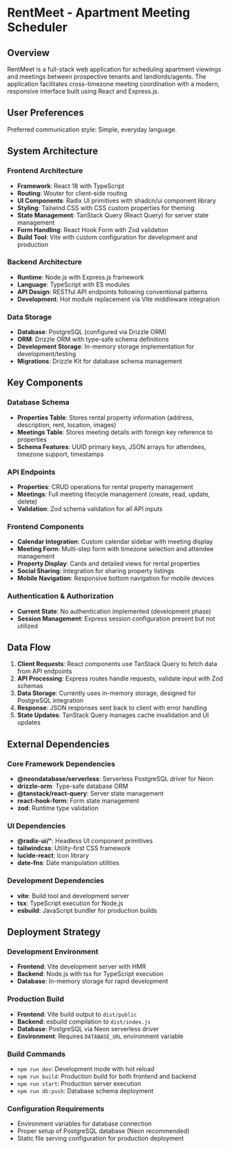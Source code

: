 # RentMeet - Apartment Meeting Scheduler

## Overview

RentMeet is a full-stack web application for scheduling apartment viewings and meetings between prospective tenants and landlords/agents. The application facilitates cross-timezone meeting coordination with a modern, responsive interface built using React and Express.js.

## User Preferences

Preferred communication style: Simple, everyday language.

## System Architecture

### Frontend Architecture
- **Framework**: React 18 with TypeScript
- **Routing**: Wouter for client-side routing
- **UI Components**: Radix UI primitives with shadcn/ui component library
- **Styling**: Tailwind CSS with CSS custom properties for theming
- **State Management**: TanStack Query (React Query) for server state management
- **Form Handling**: React Hook Form with Zod validation
- **Build Tool**: Vite with custom configuration for development and production

### Backend Architecture
- **Runtime**: Node.js with Express.js framework
- **Language**: TypeScript with ES modules
- **API Design**: RESTful API endpoints following conventional patterns
- **Development**: Hot module replacement via Vite middleware integration

### Data Storage
- **Database**: PostgreSQL (configured via Drizzle ORM)
- **ORM**: Drizzle ORM with type-safe schema definitions
- **Development Storage**: In-memory storage implementation for development/testing
- **Migrations**: Drizzle Kit for database schema management

## Key Components

### Database Schema
- **Properties Table**: Stores rental property information (address, description, rent, location, images)
- **Meetings Table**: Stores meeting details with foreign key reference to properties
- **Schema Features**: UUID primary keys, JSON arrays for attendees, timezone support, timestamps

### API Endpoints
- **Properties**: CRUD operations for rental property management
- **Meetings**: Full meeting lifecycle management (create, read, update, delete)
- **Validation**: Zod schema validation for all API inputs

### Frontend Components
- **Calendar Integration**: Custom calendar sidebar with meeting display
- **Meeting Form**: Multi-step form with timezone selection and attendee management
- **Property Display**: Cards and detailed views for rental properties
- **Social Sharing**: Integration for sharing property listings
- **Mobile Navigation**: Responsive bottom navigation for mobile devices

### Authentication & Authorization
- **Current State**: No authentication implemented (development phase)
- **Session Management**: Express session configuration present but not utilized

## Data Flow

1. **Client Requests**: React components use TanStack Query to fetch data from API endpoints
2. **API Processing**: Express routes handle requests, validate input with Zod schemas
3. **Data Storage**: Currently uses in-memory storage, designed for PostgreSQL integration
4. **Response**: JSON responses sent back to client with error handling
5. **State Updates**: TanStack Query manages cache invalidation and UI updates

## External Dependencies

### Core Framework Dependencies
- **@neondatabase/serverless**: Serverless PostgreSQL driver for Neon
- **drizzle-orm**: Type-safe database ORM
- **@tanstack/react-query**: Server state management
- **react-hook-form**: Form state management
- **zod**: Runtime type validation

### UI Dependencies
- **@radix-ui/***: Headless UI component primitives
- **tailwindcss**: Utility-first CSS framework
- **lucide-react**: Icon library
- **date-fns**: Date manipulation utilities

### Development Dependencies
- **vite**: Build tool and development server
- **tsx**: TypeScript execution for Node.js
- **esbuild**: JavaScript bundler for production builds

## Deployment Strategy

### Development Environment
- **Frontend**: Vite development server with HMR
- **Backend**: Node.js with tsx for TypeScript execution
- **Database**: In-memory storage for rapid development

### Production Build
- **Frontend**: Vite build output to `dist/public`
- **Backend**: esbuild compilation to `dist/index.js`
- **Database**: PostgreSQL via Neon serverless driver
- **Environment**: Requires `DATABASE_URL` environment variable

### Build Commands
- `npm run dev`: Development mode with hot reload
- `npm run build`: Production build for both frontend and backend
- `npm run start`: Production server execution
- `npm run db:push`: Database schema deployment

### Configuration Requirements
- Environment variables for database connection
- Proper setup of PostgreSQL database (Neon recommended)
- Static file serving configuration for production deployment